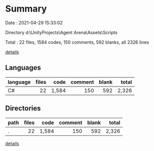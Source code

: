 # Summary

Date : 2021-04-29 15:33:02

Directory d:\UnityProjects\Agent Arena\Assets\Scripts

Total : 22 files,  1584 codes, 150 comments, 592 blanks, all 2326 lines

[details](details.md)

## Languages
| language | files | code | comment | blank | total |
| :--- | ---: | ---: | ---: | ---: | ---: |
| C# | 22 | 1,584 | 150 | 592 | 2,326 |

## Directories
| path | files | code | comment | blank | total |
| :--- | ---: | ---: | ---: | ---: | ---: |
| . | 22 | 1,584 | 150 | 592 | 2,326 |

[details](details.md)
